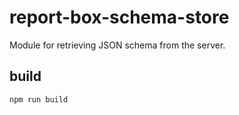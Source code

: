 # report-box-schema-store

Module for retrieving JSON schema from the server.

## build

```
npm run build
```
